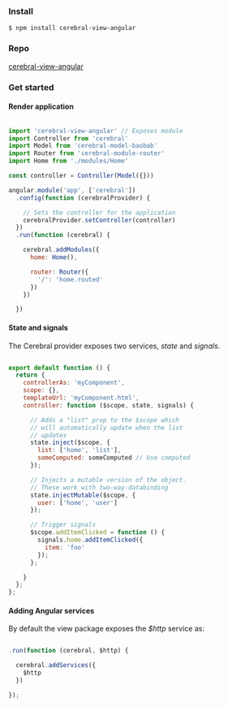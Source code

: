 ### Install
`$ npm install cerebral-view-angular`

### Repo
[cerebral-view-angular](https://github.com/christianalfoni/cerebral-view-angular)

### Get started

#### Render application

```javascript

import 'cerebral-view-angular' // Exposes module
import Controller from 'cerebral'
import Model from 'cerebral-model-baobab'
import Router from 'cerebral-module-router'
import Home from './modules/Home'

const controller = Controller(Model({}))

angular.module('app', ['cerebral'])
  .config(function (cerebralProvider) {

    // Sets the controller for the application
    cerebralProvider.setController(controller)
  })
  .run(function (cerebral) {

    cerebral.addModules({
      home: Home(),

      router: Router({
        '/': 'home.routed'
      })
    })

  })
```

#### State and signals
The Cerebral provider exposes two services, *state* and *signals*.

```javascript

export default function () {
  return {
    controllerAs: 'myComponent',
    scope: {},
    templateUrl: 'myComponent.html',
    controller: function ($scope, state, signals) {

      // Adds a "list" prop to the $scope which
      // will automatically update when the list
      // updates
      state.inject($scope, {
        list: ['home', 'list'],
        someComputed: someComputed // Use computed
      });

      // Injects a mutable version of the object.
      // These work with two-way-databinding
      state.injectMutable($scope, {
        user: ['home', 'user']
      });

      // Trigger signals
      $scope.addItemClicked = function () {
        signals.home.addItemClicked({
          item: 'foo'
        });
      };

    }
  };
};
```

#### Adding Angular services
By default the view package exposes the *$http* service as:

```javascript

.run(function (cerebral, $http) {

  cerebral.addServices({
    $http
  })

});
```
